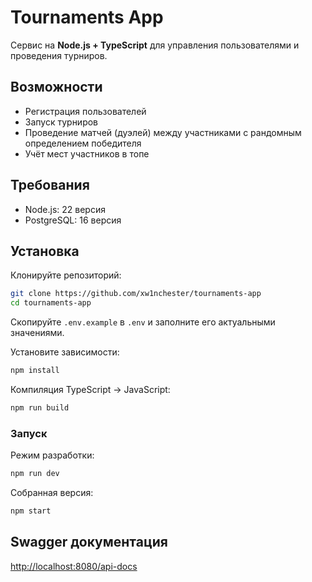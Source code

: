 # Tournaments App

Сервис на **Node.js + TypeScript** для управления пользователями и
проведения турниров.

## Возможности

-   Регистрация пользователей
-   Запуск турниров
-   Проведение матчей (дуэлей) между участниками с рандомным
    определением победителя
-   Учёт мест участников в топе

## Требования

-   Node.js: 22 версия
-   PostgreSQL: 16 версия

## Установка

Клонируйте репозиторий:

``` bash
git clone https://github.com/xw1nchester/tournaments-app
cd tournaments-app
```

Скопируйте `.env.example` в `.env` и заполните его актуальными
значениями.

Установите зависимости:

``` bash
npm install
```

Компиляция TypeScript → JavaScript:

``` bash
npm run build
```

### Запуск

Режим разработки:

``` bash
npm run dev
```

Собранная версия:

``` bash
npm start
```

## Swagger документация

<http://localhost:8080/api-docs>